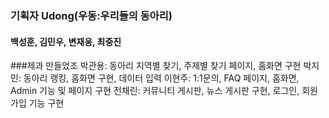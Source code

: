 ### 기획자 Udong(우동:우리들의 동아리)
#### 백성훈, 김민우, 변재웅, 최중진

###제과 만들었조
박관용: 동아리 지역별 찾기, 주제별 찾기 페이지, 홈화면 구현
박지민: 동아리 랭킹, 홈화면 구현, 데이터 입력
이현주: 1:1문의, FAQ 페이지, 홈화면, Admin 기능 및 페이지 구현
전채린: 커뮤니티 게시판, 뉴스 게시판 구현, 로그인, 회원가입 기능 구현

